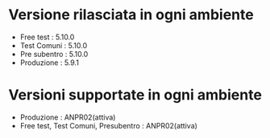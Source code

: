 # Versione rilasciata in ogni ambiente

- Free test : 5.10.0
- Test Comuni : 5.10.0
- Pre subentro : 5.10.0
- Produzione : 5.9.1


# Versioni supportate in ogni ambiente

- Produzione : ANPR02(attiva)
- Free test, Test Comuni, Presubentro : ANPR02(attiva)
